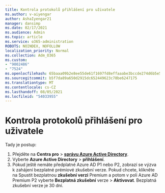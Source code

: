 ```yaml
---
title: Kontrola protokolů přihlášení pro uživatele
ms.author: v-aiyengar
author: AshaIyengar21
manager: dansimp
ms.date: 02/17/2021
ms.audience: Admin
ms.topic: article
ms.service: o365-administration
ROBOTS: NOINDEX, NOFOLLOW
localization_priority: Normal
ms.collection: Adm_O365
ms.custom:
- "9002486"
- "7524"
ms.openlocfilehash: 65baaa09b2e8ee55de61f1697fd8effaaabe3bccde274d6b5e5ab2382bdca8c8
ms.sourcegitcommit: b5f7da89a650d2915dc652449623c78be6247175
ms.translationtype: MT
ms.contentlocale: cs-CZ
ms.lasthandoff: 08/05/2021
ms.locfileid: "54033955"
---
```

# <a name="review-sign-in-logs-for-users"></a>Kontrola protokolů přihlášení pro uživatele

Tady je postup:

1. Přejděte na **Centra pro**  >  **[správu Azure Active Directory](https://go.microsoft.com/fwlink/p/?linkid=2067268)**.
1. Vyberte **Azure Active Directory**  >  **přihlášení**.
1. Pokud ještě nemáte předplatné Azure AD P1 nebo P2, zobrazí se výzva k zahájení bezplatné prémiové zkušební verze. Pokud chcete, klikněte na Spustit bezplatnou **zkušební verzi** Premium a potom v poli Azure AD Premium P2 vyberte **Bezplatná zkušební** verze  >  **Aktivovat**. Bezplatná zkušební verze je 30 dní.
